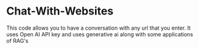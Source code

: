 # Chat-With-Websites
This code allows you to have a conversation with any url that you enter. It uses Open AI API key and uses generative ai along with some applications of RAG's
